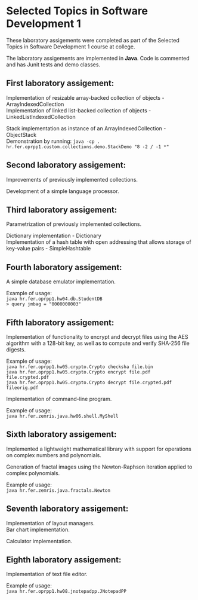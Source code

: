 # Selected Topics in Software Development 1

These laboratory assigements were completed as part of the Selected Topics in Software Development 1 course at college.

The laboratory assigements are implemented in **Java**.
Code is commented and has Junit tests and demo classes.


## First laboratory assigement: 
Implementation of resizable array-backed collection of objects - ArrayIndexedCollection  
Implementation of linked list-backed collection of objects - LinkedListIndexedCollection

Stack implementation as instance of an ArrayIndexedCollection - ObjectStack  
Demonstration by running: 
`java -cp . hr.fer.oprpp1.custom.collections.demo.StackDemo "8 -2 / -1 *"`

## Second laboratory assigement: 
Improvements of previously implemented collections. 

Development of a simple language processor.

## Third laboratory assigement: 
Parametrization of previously implemented collections.  

Dictionary implementation - Dictionary  
Implementation of a hash table with open addressing that allows storage of key-value pairs - SimpleHashtable

## Fourth laboratory assigement: 
A simple database emulator implementation.  

Example of usage:  
`java hr.fer.oprpp1.hw04.db.StudentDB`  
`> query jmbag = "0000000003"`

## Fifth laboratory assigement: 
Implementation of functionality to encrypt and decrypt files using the AES algorithm with a 128-bit key, as well as to compute and verify SHA-256 file digests.  

Example of usage:  
`java hr.fer.oprpp1.hw05.crypto.Crypto checksha file.bin`  
`java hr.fer.oprpp1.hw05.crypto.Crypto encrypt file.pdf file.crypted.pdf`  
`java hr.fer.oprpp1.hw05.crypto.Crypto decrypt file.crypted.pdf fileorig.pdf`  

Implementation of command-line program.  

Example of usage:  
`java hr.fer.zemris.java.hw06.shell.MyShell`

## Sixth laboratory assigement: 
Implemented a lightweight mathematical library with support for operations on complex numbers and polynomials.  

Generation of fractal images using the Newton-Raphson iteration applied to complex polynomials.  

Example of usage:  
`java hr.fer.zemris.java.fractals.Newton`

## Seventh laboratory assigement: 
Implementation of layout managers.  
Bar chart implementation.  

Calculator implementation.  

## Eighth laboratory assigement: 
Implementation of text file editor.  

Example of usage:  
`java hr.fer.oprpp1.hw08.jnotepadpp.JNotepadPP`
